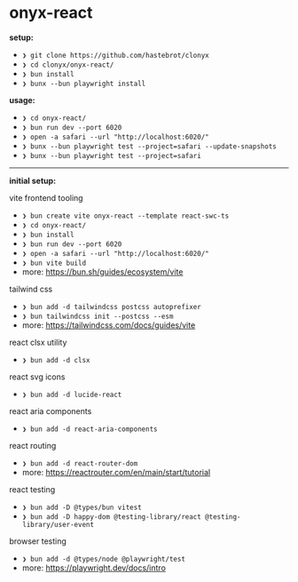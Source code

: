 # onyx-react

**setup:**

- `❯ git clone https://github.com/hastebrot/clonyx`
- `❯ cd clonyx/onyx-react/`
- `❯ bun install`
- `❯ bunx --bun playwright install`

**usage:**

- `❯ cd onyx-react/`
- `❯ bun run dev --port 6020`
- `❯ open -a safari --url "http://localhost:6020/"`
- `❯ bunx --bun playwright test --project=safari --update-snapshots`
- `❯ bunx --bun playwright test --project=safari`

---

**initial setup:**

vite frontend tooling

- `❯ bun create vite onyx-react --template react-swc-ts`
- `❯ cd onyx-react/`
- `❯ bun install`
- `❯ bun run dev --port 6020`
- `❯ open -a safari --url "http://localhost:6020/"`
- `❯ bun vite build`
- more: https://bun.sh/guides/ecosystem/vite

tailwind css

- `❯ bun add -d tailwindcss postcss autoprefixer`
- `❯ bun tailwindcss init --postcss --esm`
- more: https://tailwindcss.com/docs/guides/vite

react clsx utility

- `❯ bun add -d clsx`

react svg icons

- `❯ bun add -d lucide-react`

react aria components

- `❯ bun add -d react-aria-components`

react routing

- `❯ bun add -d react-router-dom`
- more: https://reactrouter.com/en/main/start/tutorial

react testing

- `❯ bun add -D @types/bun vitest`
- `❯ bun add -D happy-dom @testing-library/react @testing-library/user-event`

browser testing

- `❯ bun add -d @types/node @playwright/test`
- more: https://playwright.dev/docs/intro
